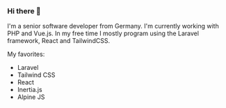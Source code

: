 ### Hi there 👋

I'm a senior software developer from Germany. I'm currently working with PHP and Vue.js. In my free time I mostly program using the Laravel framework, React and TailwindCSS.

My favorites:

* Laravel
* Tailwind CSS
* React
* Inertia.js
* Alpine JS

<!--
**Kaishiyoku/kaishiyoku** is a ✨ _special_ ✨ repository because its `README.md` (this file) appears on your GitHub profile.

Here are some ideas to get you started:

- 🔭 I’m currently working on ...
- 🌱 I’m currently learning ...
- 👯 I’m looking to collaborate on ...
- 🤔 I’m looking for help with ...
- 💬 Ask me about ...
- 📫 How to reach me: ...
- 😄 Pronouns: ...
- ⚡ Fun fact: ...
-->
